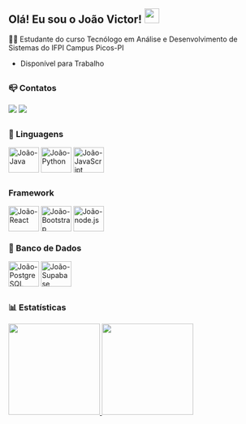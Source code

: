 ## Olá! Eu sou o João Victor! <img src="https://github.com/TheDudeThatCode/TheDudeThatCode/blob/master/Assets/Hi.gif" width="29px">

🧑🏫 Estudante do curso Tecnólogo em Análise e Desenvolvimento de Sistemas do IFPI Campus Picos-PI

- Disponível para Trabalho

##

### 📪 Contatos
<div>
   <a href="mailto:joaovictorpereiraborges99@gmail.com"><img src="https://img.shields.io/badge/Gmail-D14836?style=for-the-badge&logo=gmail&logoColor=white"></a>
   <a href="https://www.linkedin.com/in/jo%C3%A3o-victor-pereira-borges-37288325a/"><img src="https://img.shields.io/badge/LinkedIn-0077B5?style=for-the-badge&logo=linkedin&logoColor=white"></a>
</div>

##

### 💎 Linguagens
<div>
  <img align="center" alt="João-Java" height="50" width="60" src="https://cdn.jsdelivr.net/gh/devicons/devicon/icons/java/java-original-wordmark.svg"/>
  <img align="center" alt="João-Python" height="50" width="60" src="https://cdn.jsdelivr.net/gh/devicons/devicon/icons/python/python-original-wordmark.svg"/>
  <img align="center" alt="João-JavaScript" height="50" width="60" src="https://cdn.jsdelivr.net/gh/devicons/devicon@latest/icons/javascript/javascript-original.svg"/>    
</div>

##

### Framework
<div>
   <img align="center" alt="João-React" height="50" width="60" src="https://cdn.jsdelivr.net/gh/devicons/devicon@latest/icons/react/react-original-wordmark.svg"/>
   <img align="center" alt="João-Bootstrap" height="50" width="60" src="https://cdn.jsdelivr.net/gh/devicons/devicon@latest/icons/bootstrap/bootstrap-original-wordmark.svg"/>
   <img align="center" alt="João-node.js" height="50" width="60" src="https://cdn.jsdelivr.net/gh/devicons/devicon@latest/icons/nodejs/nodejs-original-wordmark.svg"/>
</div>
 
### 🎲 Banco de Dados
<div>
  <img align="center" alt="João-PostgreSQL" height="50" width="60" src="https://cdn.jsdelivr.net/gh/devicons/devicon/icons/postgresql/postgresql-original-wordmark.svg"/>
  <img align="center" alt="João-Supabase" height="50" width="60" src="https://cdn.jsdelivr.net/gh/devicons/devicon@latest/icons/supabase/supabase-original.svg"/>
</div>

##

### 📊 Estatísticas

<div>
  <a href="https://github.com//JoaoVictor-dev1">
  <img height="180em" src="https://github-readme-stats.vercel.app/api?username=JoaoVictor-dev1&show_icons=true&theme=github_dark&include_all_commits=true&count_private=true"/>
  <img height="180em" src="https://github-readme-stats.vercel.app/api/top-langs/?username=JoaoVictor-dev1&layout=compact&langs_count=16&theme=github_dark"/>
</div>
          

